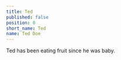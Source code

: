 ```yaml
---
title: Ted
published: false
position: 0
short_name: Ted
name: Ted Doe
---
```


Ted has been eating fruit since he was baby.
